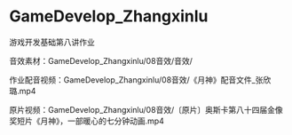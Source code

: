 # GameDevelop_Zhangxinlu

游戏开发基础第八讲作业

音效素材：GameDevelop_Zhangxinlu/08音效/音效/

作业配音视频：GameDevelop_Zhangxinlu/08音效/《月神》配音文件_张欣璐.mp4

原片视频：GameDevelop_Zhangxinlu/08音效/〔原片〕奥斯卡第八十四届金像奖短片《月神》，一部暖心的七分钟动画.mp4
 
